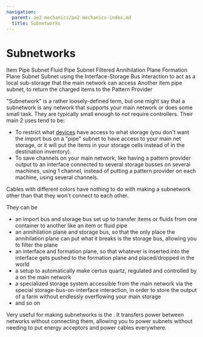 ```yaml
---
navigation:
  parent: ae2-mechanics/ae2-mechanics-index.md
  title: Subnetworks
---
```


# Subnetworks

<GameScene zoom="4">
<ImportStructure src="../assets/assemblies/subnet_demonstration.snbt" />

<DiamondAnnotation pos="6.5 2.5 0.5" color="#00ff00">
        Item Pipe Subnet
    </DiamondAnnotation>

<DiamondAnnotation pos="5.5 2.5 0.5" color="#00ff00">
        Fluid Pipe Subnet
    </DiamondAnnotation>

<DiamondAnnotation pos="4.5 2.5 0.5" color="#00ff00">
        Filtered Annihilation Plane
    </DiamondAnnotation>

<DiamondAnnotation pos="3.5 2.5 0.5" color="#00ff00">
        Formation Plane Subnet
    </DiamondAnnotation>

<DiamondAnnotation pos="2.5 2.5 0.5" color="#00ff00">
        Subnet using the Interface-Storage Bus interaction to act as a local sub-storage that the main
network can access
    </DiamondAnnotation>

<DiamondAnnotation pos="1.5 1.5 0.5" color="#00ff00">
        Another item pipe subnet, to return the charged items to the Pattern Provider
    </DiamondAnnotation>

<IsometricCamera yaw="195" pitch="30" />
</GameScene>

"Subnetwork" is a rather loosely-defined term, but one might say that a subnetwork is any network that supports your
main network or does some small task. They are typically small enough to not require controllers. Their main 2 uses tend to be:

*   To restrict what [devices](../ae2-mechanics/devices.md) have access to what storage (you don't want the import bus on a "pipe" subnet to have access to your main net
    storage, or it will put the items in your storage cells instead of in the destination inventory).
*   To save channels on your main network, like having a pattern provider output to an interface connected to several storage
    busses on several machines, using 1 channel, instead of putting a pattern provider on each machine, using several channels.

Cables with different colors have nothing to do with making a subnetwork other than that they won't connect to each other.

They can be

*   an import bus and storage bus set up to transfer items or fluids from one container to another like an item or fluid pipe
*   an annihilation plane and storage bus, so that the only place the annihilation plane can put what it breaks is the storage bus, allowing you to filter the plane
*   an interface and formation plane, so that whatever is inserted into the interface gets pushed to the formation plane and placed/dropped in the world
*   a setup to automatically make certus quartz, regulated and controlled by a <ItemLink id="level_emitter" /> on the main network
*   a specialized storage system accessible from the main network via the special storage-bus-on-interface interaction, in order to store the output of a farm without endlessly overflowing your main storage
*   and so on

Very useful for making subnetworks is the <ItemLink id="quartz_fiber" />. It transfers power between networks without
connecting them, allowing you to power subnets without needing to put energy acceptors and power cables everywhere.
